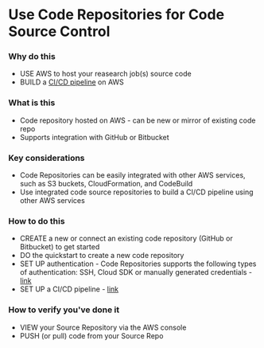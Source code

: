 # Use Code Repositories for Code Source Control

### Why do this
 - USE AWS to host your reasearch job(s) source code
 - BUILD a [CI/CD pipeline](https://aws.amazon.com/getting-started/hands-on/set-up-ci-cd-pipeline/) on AWS 

### What is this
 - Code repository hosted on AWS - can be new or mirror of existing code repo
 - Supports integration with GitHub or Bitbucket

### Key considerations
 - Code Repositories can be easily integrated with other AWS services, such as S3 buckets, CloudFormation, and CodeBuild
 - Use integrated code source repositories to build a CI/CD pipeline using other AWS services

### How to do this
 - CREATE a new or connect an existing code repository (GitHub or Bitbucket) to get started
 - DO the quickstart to create a new code repository
 - SET UP authentication - Code Repositories supports the following types of authentication: SSH, Cloud SDK or
manually generated credentials - [link](https://amazon.com/getting-started/hands-on/set-up-code-repository/)
 - SET UP a CI/CD pipeline - [link](https://aws.amazon.com/getting-started/hands-on/set-up-ci-cd-pipeline/)

### How to verify you've done it
 - VIEW your Source Repository via the AWS console 
 - PUSH (or pull) code from your Source Repo






